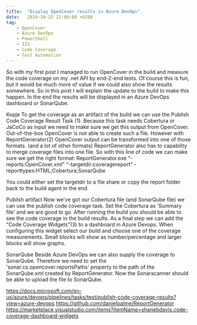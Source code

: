 ```yaml
---
title:  "Display OpenCover results in Azure DevOps"
date:   2019-10-25 22:00:00 +0200
tag: 
    - OpenCover
    - Azure DevOps
    - PowerShell
    - IIS
    - Code Coverage
    - Test Automation
---
```


So with my first post I managed to run OpenCover in the build and measure the code coverage on my .net API by end-2-end tests. Of course this is fun, but it would be much more of value if we could also show the results somewhere. So in this post I will explain the update to the build to make this happen. In the end the results will be displayed in an Azure DevOps dashboard or SonarQube.

Kopje
To get the coverage as an artifact of the build we can use the Publish Code Coverage Result Task (1). Because this task needs Cobertura or JaCoCo as input we need to make sure we get this output from OpenCover. Out-of-the-box OpenCover is not able to create such a file. However with ReportGenerator(2) OpenCover output can be transformed into one of those formats. (and a lot of other formats) ReportGenerator also has to capability to merge coverage files into one file. So with this line of code we can make sure we get the right format:
ReportGenerator.exe "-reports:OpenCover.xml" "-targetdir:coveragereport" -reporttypes:HTML;Cobertura;SonarQube

You could either set the targetdir to a file share or copy the report folder back to the build agent in the end.

Publish artifact
Now we've got our Cobertura  file (and SonarQube file) we can use the publish code coverage task. Set the Cobertura as 'Summary file' and we are good to go. After running the build you should be able to see the code coverage in the build results. As a final step we can add the "Code Coverage Widgets"(3) to a dashboard in Azure Devops. When configuring this widget select our build and choose one of the coverage measurements. Small blocks will show as number/percentage and larger blocks will show graphs. 

SonarQube
Beside Azure DevOps we can also supply the coverage to SonarQube. Therefore we need to set the 'sonar.cs.opencover.reportsPaths' property to the path of the SonarQube.xml created by ReportGenerator. Now the Sonarscanner should be able to upload the file to SonarQube.


https://docs.microsoft.com/en-us/azure/devops/pipelines/tasks/test/publish-code-coverage-results?view=azure-devops
https://github.com/danielpalme/ReportGenerator
https://marketplace.visualstudio.com/items?itemName=shanebdavis.code-coverage-dashboard-widgets

